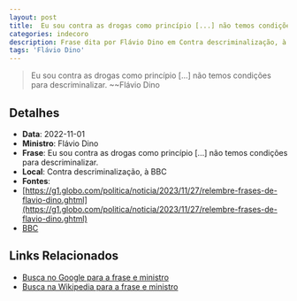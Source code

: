 ```yaml
---
layout: post
title:  Eu sou contra as drogas como princípio [...] não temos condições para descriminalizar.
categories: indecoro
description: Frase dita por Flávio Dino em Contra descriminalização, à BBC
tags: 'Flávio Dino'
---
```


> Eu sou contra as drogas como princípio [...] não temos condições para descriminalizar.
> ~~Flávio Dino

## Detalhes
- **Data**: 2022-11-01
- **Ministro**: Flávio Dino
- **Frase**: Eu sou contra as drogas como princípio [...] não temos condições para descriminalizar.
- **Local**: Contra descriminalização, à BBC
- **Fontes**:
- [https://g1.globo.com/politica/noticia/2023/11/27/relembre-frases-de-flavio-dino.ghtml](https://g1.globo.com/politica/noticia/2023/11/27/relembre-frases-de-flavio-dino.ghtml)
- [BBC](BBC)

## Links Relacionados
- [Busca no Google para a frase e ministro](https://www.google.com/search?q=%22Fl%C3%A1vio%20Dino%22%2BEu%20sou%20contra%20as%20drogas%20como%20princ%C3%ADpio%20%5B...%5D%20n%C3%A3o%20temos%20condi%C3%A7%C3%B5es%20para%20descriminalizar.%2BContra%20descriminaliza%C3%A7%C3%A3o%2C%20%C3%A0%20BBC)
- [Busca na Wikipedia para a frase e ministro](https://en.wikipedia.org/w/index.php?search=%22Fl%C3%A1vio%20Dino%22%2BEu%20sou%20contra%20as%20drogas%20como%20princ%C3%ADpio%20%5B...%5D%20n%C3%A3o%20temos%20condi%C3%A7%C3%B5es%20para%20descriminalizar.%2BContra%20descriminaliza%C3%A7%C3%A3o%2C%20%C3%A0%20BBC)
